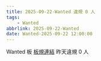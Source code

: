 ```yaml
---
title: 2025-09-22-Wanted 違規 0 人
tags:
    - Wanted
abbrlink: 2025-09-22-Wanted
date: Wanted-2025-09-22 12:00:00
---
```

Wanted 板 [板規連結](https://www.ptt.cc/bbs/Wanted/M.1608829773.A.D3B.html)
昨天違規 0 人
